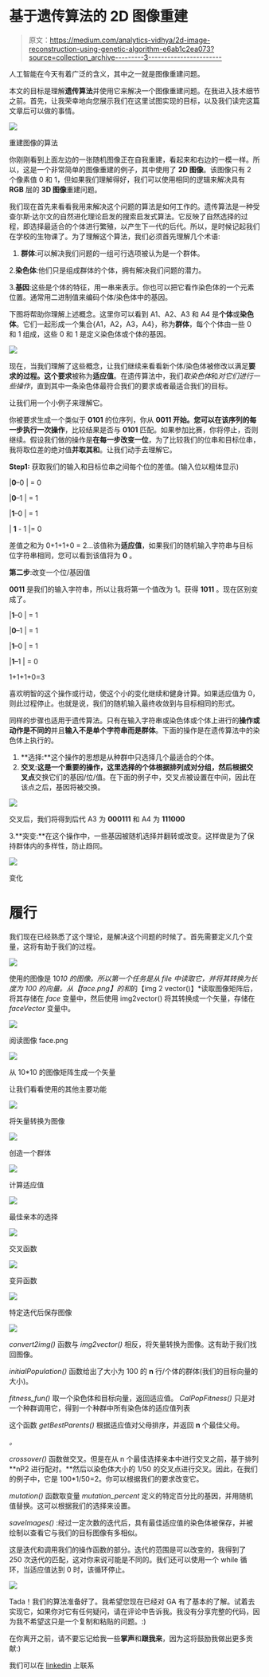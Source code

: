 # 基于遗传算法的 2D 图像重建

> 原文：<https://medium.com/analytics-vidhya/2d-image-reconstruction-using-genetic-algorithm-e6ab1c2ea073?source=collection_archive---------3----------------------->

人工智能在今天有着广泛的含义，其中之一就是图像重建问题。

本文的目标是理解**遗传算法**并使用它来解决一个图像重建问题。在我进入技术细节之前。首先，让我荣幸地向您展示我们在这里试图实现的目标，以及我们读完这篇文章后可以做的事情。

![](img/96816dbabae10e75f861d16b8a3bf6ce.png)

重建图像的算法

你刚刚看到上面左边的一张随机图像正在自我重建，看起来和右边的一模一样。所以，这是一个非常简单的图像重建的例子，其中使用了 **2D 图像**。该图像只有 2 个像素值 0 和 1，但如果我们理解得好，我们可以使用相同的逻辑来解决具有 **RGB** 层的 **3D 图像**重建问题。

我们现在首先来看看我用来解决这个问题的算法是如何工作的。遗传算法是一种受查尔斯·达尔文的自然进化理论启发的搜索启发式算法。它反映了自然选择的过程，即选择最适合的个体进行繁殖，以产生下一代的后代。所以，是时候记起我们在学校的生物课了。为了理解这个算法，我们必须首先理解几个术语:

1.  **群体**:可以解决我们问题的一组可行选项被认为是一个群体。

2.**染色体**:他们只是组成群体的个体，拥有解决我们问题的潜力。

3.**基因**:这些是个体的特征，用一串来表示。你也可以把它看作染色体的一个元素位置。通常用二进制值来编码个体/染色体中的基因。

下图将帮助你理解上述概念。这里你可以看到 A1、A2、A3 和 A4 是**个体**或**染色体**。它们一起形成一个集合{A1，A2，A3，A4}，称为**群体**，每个个体由一些 0 和 1 组成，这些 0 和 1 是定义染色体或个体的基因。

![](img/2e222d87589538e62ccbdfff91cafbf0.png)

现在，当我们理解了这些概念，让我们继续来看看新个体/染色体被修改以满足**要求的过程。**这个**要求**被称为**适应值**。在遗传算法中，我们*取染色体*和*对它们进行一些操作*，直到其中一条染色体最符合我们的要求或者最适合我们的目标。

让我们用一个小例子来理解它。

你被要求生成一个类似于 **0101** 的位序列，你从 **0011 开始。**您可以在该序列的每一步执行一次**操作**，比较结果是否与 **0101** 匹配。如果参加比赛，你将停止，否则继续。假设我们做的操作是**在每一步改变一位**，为了比较我们的位串和目标位串，我将取位差的绝对值**并取其和**。让我们动手去理解它。

**Step1:** 获取我们的输入和目标位串之间每个位的差值。(输入位以粗体显示)

|**0**–0 | = 0

|**0**–1 | = 1

|**1**–0 | = 1

| **1** - 1 |= 0

差值之和为 0+1+1+0 = 2…该值称为**适应值**，如果我们的随机输入字符串与目标位字符串相同，您可以看到该值将为 **0** 。

**第二步**:改变一个位/基因值

**0011** 是我们的输入字符串，所以让我将第一个值改为 1。获得 **1011** 。现在区别变成了。

|**1**–0 | = 1

|**0**–1 | = 1

|**1**–0 | = 1

|**1**–1 | = 0

1+1+1+0=3

喜欢明智的这个操作或行动，使这个小的变化继续和健身计算。如果适应值为 0，则此过程停止。也就是说，我们的随机输入最终收敛到与目标相同的形式。

同样的步骤也适用于遗传算法。只有在输入字符串或染色体或个体上进行的**操作或动作是不同的**并且**输入不是单个字符串而是群体**。下面的操作是在遗传算法中的染色体上执行的。

1.  **选择:**这个操作的思想是从种群中只选择几个最适合的个体。
2.  **交叉:**这是一个重要的操作，这里选择的个体根据排列成对分组，然后根据**交叉点**交换它们的基因/位/值。在下面的例子中，交叉点被设置在中间，因此在该点之后，基因将被交换。

![](img/c4593d777c4904361b200cd604115599.png)

交叉后，我们将得到后代 A3 为 **000111** 和 A4 为 **111000**

3.**突变:**在这个操作中，一些基因被随机选择并翻转或改变。这样做是为了保持群体内的多样性，防止趋同。

![](img/bef88c62a0aedb48e060ec429acc9f3f.png)

变化

# 履行

我们现在已经熟悉了这个理论，是解决这个问题的时候了。首先需要定义几个变量，这将有助于我们的过程。

![](img/c839cb7dc61c6972d055602489101c35.png)

使用的图像是 10*10 的图像。所以第一个任务是从 file 中读取它，并将其转换为长度为 100 的向量。从【face.png】的和*的【img 2 vector()】*读取图像矩阵后，将其存储在 *face* 变量中，然后使用 img2vector() 将其转换成一个矢量，存储在 *faceVector* 变量中。

![](img/00df11b718efee7ce53b83ce515f3b18.png)

阅读图像 face.png

![](img/8088ea3b30c10030c6a162bad1a918ac.png)

从 10*10 的图像矩阵生成一个矢量

让我们看看使用的其他主要功能

![](img/1ae3f7b18d1b43eb8a08d48d5ecab941.png)

将矢量转换为图像

![](img/dfdca134950299a01f35114403b57497.png)

创造一个群体

![](img/a745af6341187f5c14b6f256898f4da3.png)

计算适应值

![](img/fe734b08124459b8b6c43dec597e7c65.png)

最佳亲本的选择

![](img/6f4268dd4edd1e6a72b37dcc3855130d.png)

交叉函数

![](img/fff26c84ca74984203a037d96ee9143f.png)

变异函数

![](img/093a83ec5e26ff371ff9a1d72351988b.png)

特定迭代后保存图像

![](img/189fc29d398f3d927ce13abacc89dbec.png)

*convert2img()* 函数与 *img2vector()* 相反，将矢量转换为图像。这有助于我们找回图像。

*initialPopulation()* 函数给出了大小为 100 的 **n** 行/个体的群体(我们的目标向量的大小)。

*fitness_fun()* 取一个染色体和目标向量，返回适应值。 *CalPopFitness()* 只是对一个种群调用它，得到一个种群中所有染色体的适应值列表

这个函数 *getBestParents()* 根据适应值对父母排序，并返回 **n** 个最佳父母。

*。*

*crossover()* 函数做交叉。但是在从 n 个最佳选择亲本中进行交叉之前，基于排列 **nP2 进行配对。**然后以染色体大小的 1/50 的交叉点进行交叉。因此，在我们的例子中，它是 100*1/50=2。你可以根据我们的要求改变它。

*mutation()* 函数取变量 *mutation_percent* 定义的特定百分比的基因，并用随机值替换。这可以根据我们的选择来设置。

*saveImages()* :经过一定次数的迭代后，具有最佳适应值的染色体被保存，并被绘制以查看它与我们的目标图像有多相似。

这是迭代和调用我们的操作函数的部分。迭代的范围是可以改变的，我得到了 250 次迭代的匹配，这对你来说可能是不同的。我们还可以使用一个 while 循环，当适应值达到 0 时，该循环停止。

![](img/96816dbabae10e75f861d16b8a3bf6ce.png)

Tada！我们的算法准备好了。我希望您现在已经对 GA 有了基本的了解。试着去实现它，如果你对它有任何疑问，请在评论中告诉我。我没有分享完整的代码，因为我不希望这只是一个复制和粘贴的问题。:)

在你离开之前，请不要忘记给我一些**掌声**和**跟我来**，因为这将鼓励我做出更多贡献:)

我们可以在 [linkedin](https://www.linkedin.com/in/surajjeswara/) 上联系